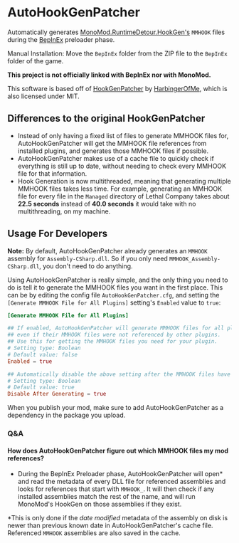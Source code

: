 # AutoHookGenPatcher

Automatically generates [MonoMod.RuntimeDetour.HookGen's](https://github.com/MonoMod/MonoMod) `MMHOOK` files during the [BepInEx](https://github.com/BepInEx/BepInEx) preloader phase.

Manual Installation:
Move the `BepInEx` folder from the ZIP file to the `BepInEx` folder of the game.

**This project is not officially linked with BepInEx nor with MonoMod.**

This software is based off of [HookGenPatcher](https://github.com/harbingerofme/Bepinex.Monomod.HookGenPatcher) by [HarbingerOfMe](https://github.com/harbingerofme), which is also licensed under MIT.

## Differences to the original HookGenPatcher

- Instead of only having a fixed list of files to generate MMHOOK files for, AutoHookGenPatcher will get the MMHOOK file references from installed plugins, and generates those MMHOOK files if possible.
- AutoHookGenPatcher makes use of a cache file to quickly check if everything is still up to date, without needing to check every MMHOOK file for that information.
- Hook Generation is now multithreaded, meaning that generating multiple MMHOOK files takes less time. For example, generating an MMHOOK file for every file in the `Managed` directory of Lethal Company takes about **22.5 seconds** instead of **40.0 seconds** it would take with no multithreading, on my machine.

## Usage For Developers

**Note:** By default, AutoHookGenPatcher already generates an `MMHOOK` assembly for `Assembly-CSharp.dll`. So if you only need `MMHOOK_Assembly-CSharp.dll`, you don't need to do anything.

Using AutoHookGenPatcher is really simple, and the only thing you need to do is tell it to generate the MMHOOK files you want in the first place. This can be by editing the config file `AutoHookGenPatcher.cfg`, and setting the `[Generate MMHOOK File for All Plugins]` setting's `Enabled` value to `true`:

```toml
[Generate MMHOOK File for All Plugins]

## If enabled, AutoHookGenPatcher will generate MMHOOK files for all plugins
## even if their MMHOOK files were not referenced by other plugins.
## Use this for getting the MMHOOK files you need for your plugin.
# Setting type: Boolean
# Default value: false
Enabled = true

## Automatically disable the above setting after the MMHOOK files have been generated.
# Setting type: Boolean
# Default value: true
Disable After Generating = true
```
When you publish your mod, make sure to add AutoHookGenPatcher as a dependency in the package you upload.

### Q&A
#### How does AutoHookGenPatcher figure out which MMHOOK files my mod references?
- During the BepInEx Preloader phase, AutoHookGenPatcher will open\* and read the metadata of every DLL file for referenced assemblies and looks for references that start with `MMHOOK_`. It will then check if any installed assemblies match the rest of the name, and will run MonoMod's HookGen on those assemblies if they exist.

\*This is only done if the *date modified* metadata of the assembly on disk is newer than previous known date in AutoHookGenPatcher's cache file. Referenced `MMHOOK` assemblies are also saved in the cache.
